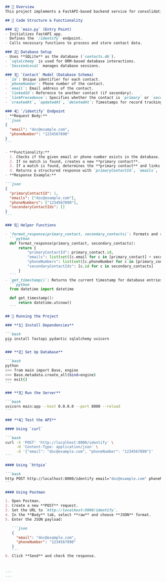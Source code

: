 ````markdown


## 📌 Overview
This project implements a FastAPI-based backend service for consolidating contact information across multiple purchases. The service processes incoming requests containing `email` and `phoneNumber`, identifies related contacts, and maintains a structured contact linkage system.

## 🏡 Code Structure & Functionality

### 1⃣ `main.py` (Entry Point)
- Initializes FastAPI app.
- Defines the `/identify` endpoint.
- Calls necessary functions to process and store contact data.

### 2⃣ Database Setup
- Uses **SQLite** as the database (`contacts.db`).
- `sqlalchemy` is used for ORM-based database interactions.
- `SessionLocal` manages database sessions.

### 3⃣ `Contact` Model (Database Schema)
- `id`: Unique identifier for each contact.
- `phoneNumber`: Phone number of the contact.
- `email`: Email address of the contact.
- `linkedId`: Reference to another contact (if secondary).
- `linkPrecedence`: Specifies whether the contact is `primary` or `secondary`.
- `createdAt`, `updatedAt`, `deletedAt`: Timestamps for record tracking.

### 4⃣ `/identify` Endpoint
- **Request Body:**
```json
{
  "email": "doc@example.com",
  "phoneNumber": "1234567890"
}
```

- **Functionality:**
  1. Checks if the given email or phone number exists in the database.
  2. If no match is found, creates a new **primary contact**.
  3. If a match is found, determines the **primary contact** and links secondary contacts accordingly.
  4. Returns a structured response with `primaryContactId`, `emails`, `phoneNumbers`, and `secondaryContactIds`.
- **Response Example:**

```json
{
  "primaryContactId": 1,
  "emails": ["doc@example.com"],
  "phoneNumbers": ["1234567890"],
  "secondaryContactIds": []
}
```

### 5⃣ Helper Functions

- `format_response(primary_contact, secondary_contacts)`: Formats and returns the JSON response.
  ```python
  def format_response(primary_contact, secondary_contacts):
      return {
          "primaryContactId": primary_contact.id,
          "emails": list(set([c.email for c in [primary_contact] + secondary_contacts if c.email])),
          "phoneNumbers": list(set([c.phoneNumber for c in [primary_contact] + secondary_contacts if c.phoneNumber])),
          "secondaryContactIds": [c.id for c in secondary_contacts]
      }
  ```
- `get_timestamp()`: Returns the current timestamp for database entries.
  ```python
  from datetime import datetime

  def get_timestamp():
      return datetime.utcnow()
  ```

## 🚀 Running the Project

### **1⃣ Install Dependencies**

```bash
pip install fastapi pydantic sqlalchemy uvicorn
```

### **2⃣ Set Up Database**

```bash
python
>>> from main import Base, engine
>>> Base.metadata.create_all(bind=engine)
>>> exit()
```

### **3⃣ Run the Server**

```bash
uvicorn main:app --host 0.0.0.0 --port 8000 --reload
```

### **4⃣ Test the API**

#### Using `curl`

```bash
curl -X 'POST' 'http://localhost:8000/identify' \
     -H 'Content-Type: application/json' \
     -d '{"email": "doc@example.com", "phoneNumber": "1234567890"}'
```

#### Using `httpie`

```bash
http POST http://localhost:8000/identify email="doc@example.com" phoneNumber="1234567890"
```

#### Using Postman

1. Open Postman.
2. Create a new **POST** request.
3. Set the URL to `http://localhost:8000/identify`.
4. In the **Body** tab, select **raw** and choose **JSON** format.
5. Enter the JSON payload:

   ```json
   {
     "email": "doc@example.com",
     "phoneNumber": "1234567890"
   }
   ```
6. Click **Send** and check the response.



```
```

